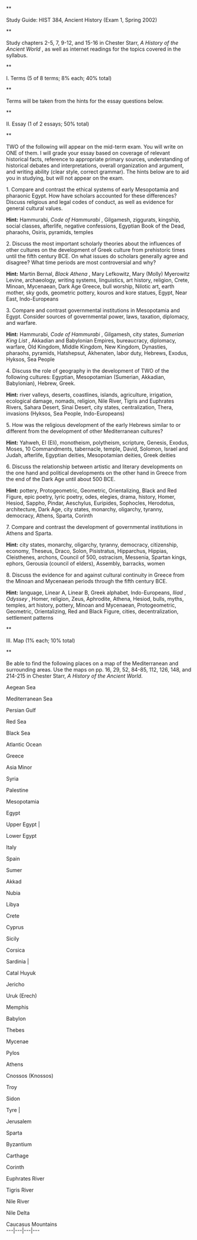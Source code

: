 **

Study Guide: HIST 384, Ancient History (Exam 1, Spring 2002)

**

Study chapters 2-5, 7, 9-12, and 15-16 in Chester Starr, _A History of the
Ancient World_ , as well as internet readings for the topics covered in the
syllabus.

**

I. Terms (5 of 8 terms; 8% each; 40% total)

**

Terms will be taken from the hints for the essay questions below.

**

II. Essay (1 of 2 essays; 50% total)

**

TWO of the following will appear on the mid-term exam. You will write on ONE
of them. I will grade your essay based on coverage of relevant historical
facts, reference to appropriate primary sources, understanding of historical
debates and interpretations, overall organization and argument, and writing
ability (clear style, correct grammar). The hints below are to aid you in
studying, but will not appear on the exam.

1\. Compare and contrast the ethical systems of early Mesopotamia and
pharaonic Egypt. How have scholars accounted for these differences? Discuss
religious and legal codes of conduct, as well as evidence for general cultural
values.

**Hint:** Hammurabi, _Code of Hammurabi_ , Gilgamesh, ziggurats, kingship,
social classes, afterlife, negative confessions, Egyptian Book of the Dead,
pharaohs, Osiris, pyramids, temples

2\. Discuss the most important scholarly theories about the influences of
other cultures on the development of Greek culture from prehistoric times
until the fifth century BCE. On what issues do scholars generally agree and
disagree? What time periods are most controversial and why?

**Hint:** Martin Bernal, _Black Athena_ , Mary Lefkowitz, Mary (Molly)
Myerowitz Levine, archaeology, writing systems, linguistics, art history,
religion, Crete, Minoan, Mycenaean, Dark Age Greece, bull worship, Nilotic
art, earth mother, sky gods, geometric pottery, kouros and kore statues,
Egypt, Near East, Indo-Europeans

3\. Compare and contrast governmental institutions in Mesopotamia and Egypt.
Consider sources of governmental power, laws, taxation, diplomacy, and
warfare.

**Hint:** Hammurabi, _Code of Hammurabi_ , Gilgamesh, city states, _Sumerian
King List_ , Akkadian and Babylonian Empires, bureaucracy, diplomacy, warfare,
Old Kingdom, Middle Kingdom, New Kingdom, Dynasties, pharaohs, pyramids,
Hatshepsut, Akhenaten, labor duty, Hebrews, Exodus, Hyksos, Sea People

4\. Discuss the role of geography in the development of TWO of the following
cultures: Egyptian, Mesopotamian (Sumerian, Akkadian, Babylonian), Hebrew,
Greek.

**Hint:** river valleys, deserts, coastlines, islands, agriculture,
irrigation, ecological damage, nomads, religion, Nile River, Tigris and
Euphrates Rivers, Sahara Desert, Sinai Desert, city states, centralization,
Thera, invasions (Hyksos, Sea People, Indo-Europeans)

5\. How was the religious development of the early Hebrews similar to or
different from the development of other Mediterranean cultures?

**Hint:** Yahweh, El (Eli), monotheism, polytheism, scripture, Genesis,
Exodus, Moses, 10 Commandments, tabernacle, temple, David, Solomon, Israel and
Judah, afterlife, Egyptian deities, Mesopotamian deities, Greek deities

6\. Discuss the relationship between artistic and literary developments on the
one hand and political developments on the other hand in Greece from the end
of the Dark Age until about 500 BCE.

**Hint:** pottery, Protogeometric, Geometric, Orientalizing, Black and Red
Figure, epic poetry, lyric poetry, odes, elegies, drama, history, Homer,
Hesiod, Sappho, Pindar, Aeschylus, Euripides, Sophocles, Herodotus,
architecture, Dark Age, city states, monarchy, oligarchy, tyranny, democracy,
Athens, Sparta, Corinth

7\. Compare and contrast the development of governmental institutions in
Athens and Sparta.

**Hint:** city states, monarchy, oligarchy, tyranny, democracy, citizenship,
economy, Theseus, Draco, Solon, Pisistratus, Hipparchus, Hippias, Cleisthenes,
archons, Council of 500, ostracism, Messenia, Spartan kings, ephors, Gerousia
(council of elders), Assembly, barracks, women

8\. Discuss the evidence for and against cultural continuity in Greece from
the Minoan and Mycenaean periods through the fifth century BCE.

**Hint:** language, Linear A, Linear B, Greek alphabet, Indo-Europeans,
_Iliad_ , _Odyssey_ , Homer, religion, Zeus, Aphrodite, Athena, Hesiod, bulls,
myths, temples, art history, pottery, Minoan and Mycenaean, Protogeometric,
Geometric, Orientalizing, Red and Black Figure, cities, decentralization,
settlement patterns

**

III. Map (1% each; 10% total)

**

Be able to find the following places on a map of the Mediterranean and
surrounding areas. Use the maps on pp. 16, 29, 52, 84-85, 112, 126, 148, and
214-215 in Chester Starr, _A History of the Ancient World_.

Aegean Sea

Mediterranean Sea

Persian Gulf

Red Sea

Black Sea

Atlantic Ocean

Greece

Asia Minor

Syria

Palestine

Mesopotamia

Egypt

Upper Egypt |

Lower Egypt

Italy

Spain

Sumer

Akkad

Nubia

Libya

Crete

Cyprus

Sicily

Corsica

Sardinia |

Catal Huyuk

Jericho

Uruk (Erech)

Memphis

Babylon

Thebes

Mycenae

Pylos

Athens

Cnossos (Knossos)

Troy

Sidon

Tyre |

Jerusalem

Sparta

Byzantium

Carthage

Corinth

Euphrates River

Tigris River

Nile River

Nile Delta

Caucasus Mountains  
---|---|---|---

